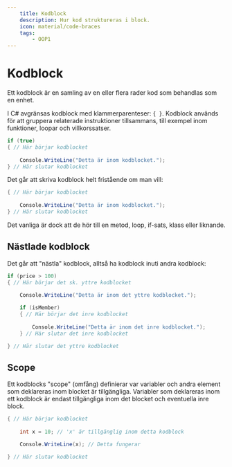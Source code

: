 ```yaml
---
    title: Kodblock
    description: Hur kod struktureras i block.
    icon: material/code-braces
    tags:
        - OOP1
---
```


# Kodblock
Ett kodblock är en samling av en eller flera rader kod som behandlas som en enhet. 

I C# avgränsas kodblock med klammerparenteser: `{ }`. Kodblock används för att gruppera relaterade instruktioner tillsammans, till exempel inom funktioner, loopar och villkorssatser.

```csharp
if (true)
{ // Här börjar kodblocket
    
    Console.WriteLine("Detta är inom kodblocket.");
} // Här slutar kodblocket
```

Det går att skriva kodblock helt fristående om man vill:
```csharp
{ // Här börjar kodblocket
    
    Console.WriteLine("Detta är inom kodblocket.");
} // Här slutar kodblocket
```
Det vanliga är dock att de hör till en metod, loop, if-sats, klass eller liknande.

## Nästlade kodblock

Det går att "nästla" kodblock, alltså ha kodblock inuti andra kodblock:
```csharp
if (price > 100)
{ // Här börjar det sk. yttre kodblocket
    
    Console.WriteLine("Detta är inom det yttre kodblocket.");

    if (isMember)
    { // Här börjar det inre kodblocket
        
        Console.WriteLine("Detta är inom det inre kodblocket.");
    } // Här slutar det inre kodblocket

} // Här slutar det yttre kodblocket
```

## Scope

Ett kodblocks "scope" (omfång) definierar var variabler och andra element som deklareras inom blocket är tillgängliga. Variabler som deklareras inom ett kodblock är endast tillgängliga inom det blocket och eventuella inre block.

```csharp
{ // Här börjar kodblocket
    
    int x = 10; // 'x' är tillgänglig inom detta kodblock

    Console.WriteLine(x); // Detta fungerar

} // Här slutar kodblocket